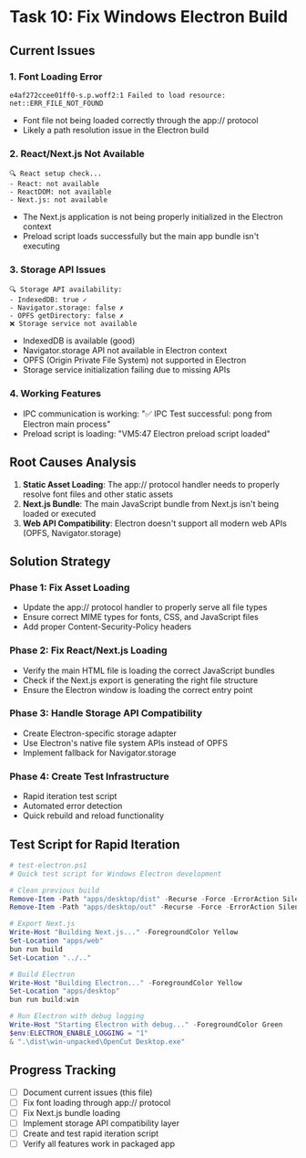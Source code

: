 # Task 10: Fix Windows Electron Build

## Current Issues

### 1. Font Loading Error
```
e4af272ccee01ff0-s.p.woff2:1 Failed to load resource: net::ERR_FILE_NOT_FOUND
```
- Font file not being loaded correctly through the app:// protocol
- Likely a path resolution issue in the Electron build

### 2. React/Next.js Not Available
```
🔍 React setup check...
- React: not available
- ReactDOM: not available
- Next.js: not available
```
- The Next.js application is not being properly initialized in the Electron context
- Preload script loads successfully but the main app bundle isn't executing

### 3. Storage API Issues
```
🔍 Storage API availability:
- IndexedDB: true ✓
- Navigator.storage: false ✗
- OPFS getDirectory: false ✗
❌ Storage service not available
```
- IndexedDB is available (good)
- Navigator.storage API not available in Electron context
- OPFS (Origin Private File System) not supported in Electron
- Storage service initialization failing due to missing APIs

### 4. Working Features
- IPC communication is working: "✅ IPC Test successful: pong from Electron main process"
- Preload script is loading: "VM5:47 Electron preload script loaded"

## Root Causes Analysis

1. **Static Asset Loading**: The app:// protocol handler needs to properly resolve font files and other static assets
2. **Next.js Bundle**: The main JavaScript bundle from Next.js isn't being loaded or executed
3. **Web API Compatibility**: Electron doesn't support all modern web APIs (OPFS, Navigator.storage)

## Solution Strategy

### Phase 1: Fix Asset Loading
- Update the app:// protocol handler to properly serve all file types
- Ensure correct MIME types for fonts, CSS, and JavaScript files
- Add proper Content-Security-Policy headers

### Phase 2: Fix React/Next.js Loading
- Verify the main HTML file is loading the correct JavaScript bundles
- Check if the Next.js export is generating the right file structure
- Ensure the Electron window is loading the correct entry point

### Phase 3: Handle Storage API Compatibility
- Create Electron-specific storage adapter
- Use Electron's native file system APIs instead of OPFS
- Implement fallback for Navigator.storage

### Phase 4: Create Test Infrastructure
- Rapid iteration test script
- Automated error detection
- Quick rebuild and reload functionality

## Test Script for Rapid Iteration

```powershell
# test-electron.ps1
# Quick test script for Windows Electron development

# Clean previous build
Remove-Item -Path "apps/desktop/dist" -Recurse -Force -ErrorAction SilentlyContinue
Remove-Item -Path "apps/desktop/out" -Recurse -Force -ErrorAction SilentlyContinue

# Export Next.js
Write-Host "Building Next.js..." -ForegroundColor Yellow
Set-Location "apps/web"
bun run build
Set-Location "../.."

# Build Electron
Write-Host "Building Electron..." -ForegroundColor Yellow
Set-Location "apps/desktop"
bun run build:win

# Run Electron with debug logging
Write-Host "Starting Electron with debug..." -ForegroundColor Green
$env:ELECTRON_ENABLE_LOGGING = "1"
& ".\dist\win-unpacked\OpenCut Desktop.exe"
```

## Progress Tracking

- [ ] Document current issues (this file)
- [ ] Fix font loading through app:// protocol
- [ ] Fix Next.js bundle loading
- [ ] Implement storage API compatibility layer
- [ ] Create and test rapid iteration script
- [ ] Verify all features work in packaged app
